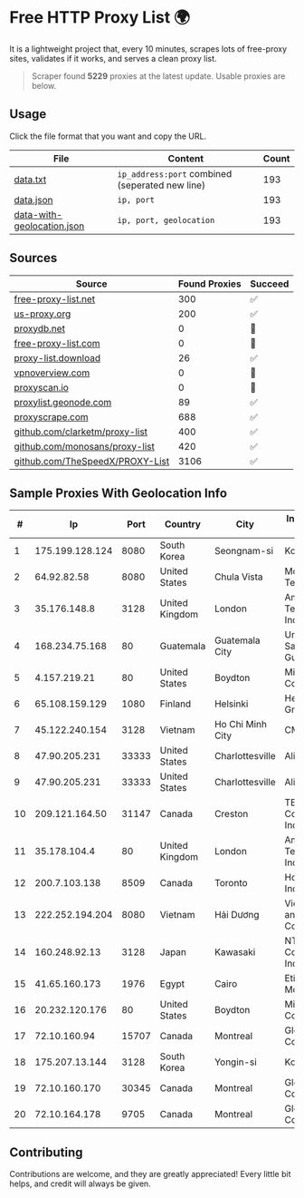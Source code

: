 
# Free HTTP Proxy List 🌍

It is a lightweight project that, every 10 minutes, scrapes lots of free-proxy sites, validates if it works, and serves a clean proxy list.


> Scraper found **5229** proxies at the latest update. Usable proxies are below.

## Usage

Click the file format that you want and copy the URL.


|File|Content|Count|
|----|-------|-----|
|[data.txt](https://raw.githubusercontent.com/themiralay/Proxy-List-World/master/data.txt)|`ip_address:port` combined (seperated new line)|193|
|[data.json](https://raw.githubusercontent.com/themiralay/Proxy-List-World/master/data.json)|`ip, port`|193|
|[data-with-geolocation.json](https://raw.githubusercontent.com/themiralay/Proxy-List-World/master/data-with-geolocation.json)|`ip, port, geolocation`|193|

## Sources

|Source|Found Proxies|Succeed|
|------|-------------|-------|
|[free-proxy-list.net](https://free-proxy-list.net)|300|✅|
|[us-proxy.org](https://www.us-proxy.org)|200|✅|
|[proxydb.net](http://proxydb.net)|0|🚫|
|[free-proxy-list.com](https://free-proxy-list.com/?page=&port=&type%5B%5D=http&type%5B%5D=https&up_time=0&search=Search)|0|🚫|
|[proxy-list.download](https://www.proxy-list.download/HTTP)|26|✅|
|[vpnoverview.com](https://vpnoverview.com/privacy/anonymous-browsing/free-proxy-servers)|0|🚫|
|[proxyscan.io](https://www.proxyscan.io)|0|🚫|
|[proxylist.geonode.com](https://proxylist.geonode.com/api/proxy-list?limit=300&page=1&sort_by=lastChecked&sort_type=desc&protocols=http,https)|89|✅|
|[proxyscrape.com](https://api.proxyscrape.com/v2/?request=displayproxies&protocol=http&timeout=10000&country=all&ssl=all&anonymity=all)|688|✅|
|[github.com/clarketm/proxy-list](https://raw.githubusercontent.com/clarketm/proxy-list/master/proxy-list-raw.txt)|400|✅|
|[github.com/monosans/proxy-list](https://raw.githubusercontent.com/monosans/proxy-list/main/proxies/http.txt)|420|✅|
|[github.com/TheSpeedX/PROXY-List](https://raw.githubusercontent.com/TheSpeedX/PROXY-List/master/http.txt)|3106|✅|


## Sample Proxies With Geolocation Info

|#|Ip|Port|Country|City|Internet Service Provider|
|-|--|----|-------|----|-------------------------|
|1|175.199.128.124|8080|South Korea|Seongnam-si|Korea Telecom|
|2|64.92.82.58|8080|United States|Chula Vista|Momentum Telecom, Inc.|
|3|35.176.148.8|3128|United Kingdom|London|Amazon Technologies Inc.|
|4|168.234.75.168|80|Guatemala|Guatemala City|Universidad de San Carlos de Guatemala|
|5|4.157.219.21|80|United States|Boydton|Microsoft Corporation|
|6|65.108.159.129|1080|Finland|Helsinki|Hetzner Online GmbH|
|7|45.122.240.154|3128|Vietnam|Ho Chi Minh City|CMCTELECOM|
|8|47.90.205.231|33333|United States|Charlottesville|Alibaba.com LLC|
|9|47.90.205.231|33333|United States|Charlottesville|Alibaba.com LLC|
|10|209.121.164.50|31147|Canada|Creston|TELUS Communications Inc.|
|11|35.178.104.4|80|United Kingdom|London|Amazon Technologies Inc.|
|12|200.7.103.138|8509|Canada|Toronto|HostDime.com, Inc.|
|13|222.252.194.204|8080|Vietnam|Hải Dương|VietNam Post and Telecom Corporation|
|14|160.248.92.13|3128|Japan|Kawasaki|NTT PC Communications, Inc.|
|15|41.65.160.173|1976|Egypt|Cairo|Etisalat Misr Mobile BB|
|16|20.232.120.176|80|United States|Boydton|Microsoft Corporation|
|17|72.10.160.94|15707|Canada|Montreal|GloboTech Communications|
|18|175.207.13.144|3128|South Korea|Yongin-si|Korea Telecom|
|19|72.10.160.170|30345|Canada|Montreal|GloboTech Communications|
|20|72.10.164.178|9705|Canada|Montreal|GloboTech Communications|



## Contributing

Contributions are welcome, and they are greatly appreciated! Every
little bit helps, and credit will always be given.

